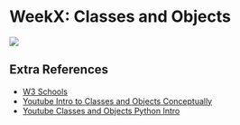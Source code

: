 # WeekX: Classes and Objects
![](https://intellipaat.com/mediaFiles/2019/03/python10.png)


## Extra References
- [W3 Schools](https://www.w3schools.com/python/python_classes.asp)
- [Youtube Intro to Classes and Objects Conceptually](https://www.youtube.com/watch?v=8yjkWGRlUmY)
- [Youtube Classes and Objects Python Intro](https://www.youtube.com/watch?v=wfcWRAxRVBA)
